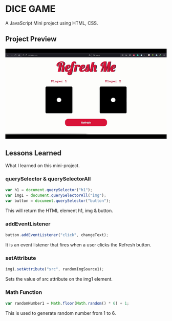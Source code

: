 # DICE GAME

A JavaScript Mini project using HTML, CSS.

## Project Preview

![](images/demo.gif)

## Lessons Learned

What I learned on this mini-project.

### querySelector & querySelectorAll

```javascript
var h1 = document.querySelector("h1");
var img1 = document.querySelectorAll("img");
var button = document.querySelector("button");
```

This will return the HTML element h1, img & button.

### addEventListener

```javascript
button.addEventListener("click", changeText);
```

It is an event listener that fires when a user clicks the Refresh button.

### setAttribute

```javascript
img1.setAttribute("src", randomImgSource1);
```

Sets the value of src attribute on the img1 element.

### Math Function

```javascript
var randomNumber1 = Math.floor(Math.random() * 6) + 1;
```

This is used to generate random number from 1 to 6.
